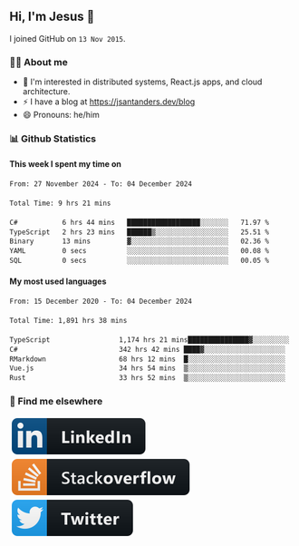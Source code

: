## Hi, I'm Jesus 👋

I joined GitHub on `13 Nov 2015`.

<!-- Talking about you -->

### 👨‍💻 About me

- 👦 I'm interested in distributed systems, React.js apps, and cloud architecture.
- ⚡️ I have a blog at <https://jsantanders.dev/blog>
- 😄 Pronouns: he/him

### 📊 Github Statistics

#### This week I spent my time on

<!--START_SECTION:weekly-->

```txt
From: 27 November 2024 - To: 04 December 2024

Total Time: 9 hrs 21 mins

C#           6 hrs 44 mins   ██████████████████░░░░░░░   71.97 %
TypeScript   2 hrs 23 mins   ██████▒░░░░░░░░░░░░░░░░░░   25.51 %
Binary       13 mins         ▓░░░░░░░░░░░░░░░░░░░░░░░░   02.36 %
YAML         0 secs          ░░░░░░░░░░░░░░░░░░░░░░░░░   00.08 %
SQL          0 secs          ░░░░░░░░░░░░░░░░░░░░░░░░░   00.05 %
```

<!--END_SECTION:weekly-->

#### My most used languages

<!--START_SECTION:alltime-->

```txt
From: 15 December 2020 - To: 04 December 2024

Total Time: 1,891 hrs 38 mins

TypeScript                 1,174 hrs 21 mins███████████████▓░░░░░░░░░   62.08 %
C#                         342 hrs 42 mins ████▓░░░░░░░░░░░░░░░░░░░░   18.12 %
RMarkdown                  68 hrs 12 mins  █░░░░░░░░░░░░░░░░░░░░░░░░   03.61 %
Vue.js                     34 hrs 54 mins  ▒░░░░░░░░░░░░░░░░░░░░░░░░   01.85 %
Rust                       33 hrs 52 mins  ▒░░░░░░░░░░░░░░░░░░░░░░░░   01.79 %
```

<!--END_SECTION:alltime-->

### 📢 Find me elsewhere

<p>
  <a target="_blank" href="https://linkedin.com/in/jsantanders">
    <img src="https://github.com/jsantanders/jsantanders/blob/master/img/linkedin.svg" alt="LinkedIn" style="vertical-align:top; margin:4px">
  </a>
  
  <a target="_blank" href="https://stackoverflow.com/users/7318331/jesus-santander">
    <img src="https://github.com/jsantanders/jsantanders/blob/master/img/stackoverflow.svg" alt="StackOverflow" style="vertical-align:top; margin:4px">
  </a>
  
  <a target="_blank" href="http://twitter.com/jsantanders">
    <img src="https://github.com/jsantanders/jsantanders/blob/master/img/twitter.svg" alt="Twitter" style="vertical-align:top; margin:4px">
  </a>
</p>
